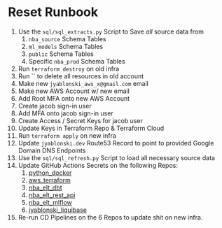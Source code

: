 # Reset Runbook
1. Use the `sql/sql_extracts.py` Script to Save *all* source data from
   1. `nba_source` Schema Tables
   2. `ml_models` Schema Tables
   3. `public` Schema Tables
   4. Specific `nba_prod` Schema Tables
2. Run `terraform destroy` on old infra
3. Run `` to delete all resources in old account
4. Make new `jyablonski_aws_x@gmail.com` email
5. Make new AWS Account w/ new email
6. Add Root MFA onto new AWS Account
7. Create jacob sign-in user
8. Add MFA onto jacob sign-in user
9.  Create Access / Secret Keys for jacob user
10. Update Keys in Terraform Repo & Terraform Cloud
11. Run `terraform apply` on new infra
12. Update `jyablonski.dev` Route53 Record to point to provided Google Domain DNS Endpoints
13. Use the `sql/sql_refresh.py` Script to load all necessary source data
14. Update GitHub Actions Secrets on the following Repos:
    1.  [python_docker](https://github.com/jyablonski/python_docker)
    2.  [aws_terraform](https://github.com/jyablonski/aws_terraform)
    3.  [nba_elt_dbt](https://github.com/jyablonski/nba_elt_dbt)
    4.  [nba_elt_rest_api](https://github.com/jyablonski/nba_elt_rest_api)
    5.  [nba_elt_mlflow](https://github.com/jyablonski/nba_elt_mlflow)
    6.  [jyablonski_liquibase](https://github.com/jyablonski/jyablonski_liquibase)
15. Re-run CD Pipelines on the 6 Repos to update shit on new infra.